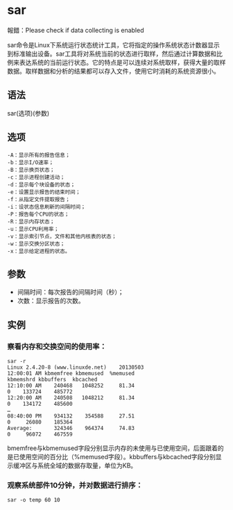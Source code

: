 # sar

報錯：Please check if data collecting is enabled

sar命令是Linux下系统运行状态统计工具，它将指定的操作系统状态计数器显示到标准输出设备。sar工具将对系统当前的状态进行取样，然后通过计算数据和比例来表达系统的当前运行状态。它的特点是可以连续对系统取样，获得大量的取样数据。取样数据和分析的结果都可以存入文件，使用它时消耗的系统资源很小。

## 语法

sar(选项)(参数)

## 选项

~~~
-A：显示所有的报告信息；
-b：显示I/O速率；
-B：显示换页状态；
-c：显示进程创建活动；
-d：显示每个块设备的状态；
-e：设置显示报告的结束时间；
-f：从指定文件提取报告；
-i：设状态信息刷新的间隔时间；
-P：报告每个CPU的状态；
-R：显示内存状态；
-u：显示CPU利用率；
-v：显示索引节点，文件和其他内核表的状态；
-w：显示交换分区状态；
-x：显示给定进程的状态。
~~~

## 参数

* 间隔时间：每次报告的间隔时间（秒）；
* 次数：显示报告的次数。

## 实例

### 察看内存和交换空间的使用率：

~~~
sar -r
Linux 2.4.20-8 (www.linuxde.net)    20130503  
12:00:01 AM kbmemfree kbmemused  %memused 
kbmemshrd kbbuffers  kbcached  
12:10:00 AM    240468   1048252     81.34    
0    133724    485772  
12:20:00 AM    240508   1048212     81.34   
0    134172    485600  
…  
08:40:00 PM    934132    354588     27.51    
0     26080    185364  
Average:       324346    964374     74.83  
0     96072    467559 
~~~

bmemfree与kbmemused字段分别显示内存的未使用与已使用空间，后面跟着的是已使用空间的百分比（%memused字段）。kbbuffers与kbcached字段分别显示缓冲区与系统全域的数据存取量，单位为KB。

### 观察系统部件10分钟，并对数据进行排序：

	sar -o temp 60 10


